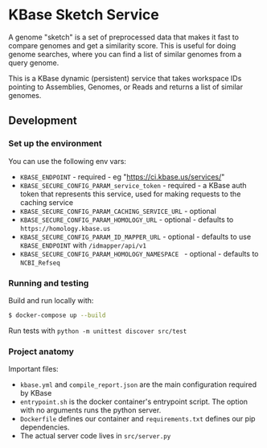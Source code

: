 # KBase Sketch Service

A genome "sketch" is a set of preprocessed data that makes it fast to compare genomes and get a similarity score. This is useful for doing genome searches, where you can find a list of similar genomes from a query genome.

This is a KBase dynamic (persistent) service that takes workspace IDs pointing to Assemblies, Genomes, or Reads and returns a list of similar genomes.

## Development

### Set up the environment

You can use the following env vars:

- `KBASE_ENDPOINT` - required - eg "https://ci.kbase.us/services/"
- `KBASE_SECURE_CONFIG_PARAM_service_token` - required - a KBase auth token that represents this service, used for making requests to the caching service
- `KBASE_SECURE_CONFIG_PARAM_CACHING_SERVICE_URL` - optional
- `KBASE_SECURE_CONFIG_PARAM_HOMOLOGY_URL` - optional - defaults to `https://homology.kbase.us`
- `KBASE_SECURE_CONFIG_PARAM_ID_MAPPER_URL` - optional - defaults to use `KBASE_ENDPOINT` with `/idmapper/api/v1`
- `KBASE_SECURE_CONFIG_PARAM_HOMOLOGY_NAMESPACE ` - optional - defaults to `NCBI_Refseq`

### Running and testing

Build and run locally with:

```sh
$ docker-compose up --build
```

Run tests with `python -m unittest discover src/test`

### Project anatomy

Important files:

* `kbase.yml` and `compile_report.json` are the main configuration required by KBase
* `entrypoint.sh` is the docker container's entrypoint script. The option with no arguments runs the python server.
* `Dockerfile` defines our container and `requirements.txt` defines our pip dependencies.
* The actual server code lives in `src/server.py`
